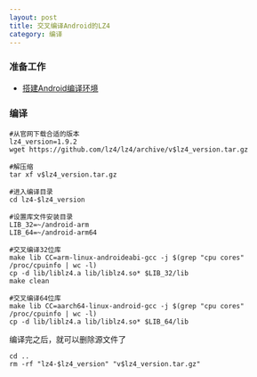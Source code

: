 ```yaml
---
layout: post
title: 交叉编译Android的LZ4
category: 编译
---
```


### 准备工作
- [搭建Android编译环境][android-environment]

### 编译
```shell
#从官网下载合适的版本
lz4_version=1.9.2
wget https://github.com/lz4/lz4/archive/v$lz4_version.tar.gz

#解压缩
tar xf v$lz4_version.tar.gz

#进入编译目录
cd lz4-$lz4_version

#设置库文件安装目录
LIB_32=~/android-arm
LIB_64=~/android-arm64

#交叉编译32位库
make lib CC=arm-linux-androideabi-gcc -j $(grep "cpu cores" /proc/cpuinfo | wc -l)
cp -d lib/liblz4.a lib/liblz4.so* $LIB_32/lib
make clean

#交叉编译64位库
make lib CC=aarch64-linux-android-gcc -j $(grep "cpu cores" /proc/cpuinfo | wc -l)
cp -d lib/liblz4.a lib/liblz4.so* $LIB_64/lib
```

编译完之后，就可以删除源文件了
```shell
cd ..
rm -rf "lz4-$lz4_version" "v$lz4_version.tar.gz"
```

[android-environment]: /编译/2019/11/22/android-environment.html